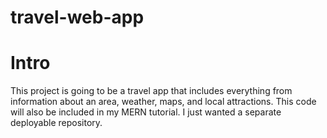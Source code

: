 # travel-web-app

# Intro
This project is going to be a travel app that includes everything from information about an area, weather, maps, and local attractions. This code will also be included in my MERN tutorial. I just wanted a separate deployable repository.